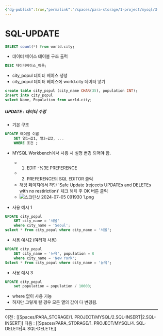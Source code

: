 ```yaml
---
{"dg-publish":true,"permalink":"/spaces/para-storage/1-project/mysql/3-sql-update/"}
---
```


# SQL-UPDATE
```SQL
SELECT count(*) from world.city;
```


- 데이터 베이스 테이블 구조 출력
```SQL
DESC 데이터베이스_이름;
```

- city_popul 데이터 베이스 생성
- city_popul 데이터 베이스에 world.city 데이터 넣기
```SQL
create table city_popul (city_name CHAR(35), population INT);
insert into city_popul
select Name, Population from world.city;
```

##### UPDATE : 데이터 수정
- 기본 구조
```SQL
UPDATE 테이블 이름
	SET 열1=값1, 열2=값2, ...
	WHERE 조건 ;
```

- MYSQL Workbench에서 사용 시 설정 변경 되어야 함.
	- 1. EDIT -%3E PREFERENCE
	- 2. PREFERENCE의 SQL EDITOR 클릭
	- 해당 페이지에서 하단 'Safe Update (rejcects UPDATEs and DELETEs with no restiriction)' 체크 해제 후 OK 버튼 클릭
	- ![스크린샷 2024-07-05 091930 1.png](/img/user/%EC%8A%A4%ED%81%AC%EB%A6%B0%EC%83%B7%202024-07-05%20091930%201.png)

- 사용 예시 1
```sql
UPDATE city_popul
	SET city_name = '서울'
    where city_name = 'Seoul';
select * from city_popul where city_name = '서울';
```

- 사용 예시2 (여러개 사용)
```sql
UPDATE city_popul
	SET city_name = '뉴욕', population = 0
    where city_name = 'New York';
Select * from city_popul where city_name = '뉴욕';
```

- 사용 예시 3
```sql
UPDATE city_popul
	set population = population / 10000;
```
-  where 없이 사용 가능
- 하지만 그렇게 될 경우 모든 열의 값이 다 변경됨.

---
이전 : [[Spaces/PARA_STORAGE/1. PROJECT/MYSQL/2.SQL-INSERT\|2.SQL-INSERT]]
다음 : [[Spaces/PARA_STORAGE/1. PROJECT/MYSQL/4. SQL-DELETE\|4. SQL-DELETE]]